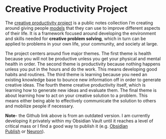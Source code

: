 # Creative Productivity Project

The [creative productivity project](https://dogwaddle.gitbook.io/zettelkasten/creative-productivity-guide/creative-productivity-guide) is a public notes collection I’m creating around giving people [models](https://forum.obsidian.md/t/obsidian-zettelkasten/1999/44) that they can use to improve different aspects of their life. It is a framework focused around developing the environment and skills needed for **creative problem solving**, which in turn can be applied to problems in your own life, your community, and society at large.

The project centers around five major themes. The first theme is health because you will not be productive unless you get your physical and mental health in order. The second theme is productivity because nothing happens unless you put in the hours and do the work. This means developing good habits and routines. The third theme is learning because you need an existing knowledge base to bounce new information off in order to generate creative ideas. The fourth theme creative productivity itself, which is learning how to generate new ideas and evaluate them. The final theme is about learning how to act on your creative solution to a problem. This means either being able to effectively communicate the solution to others and mobilize people if necessary.

**Note**- the Github link above is from an outdated version. I am currently developing it privately within my Obsidian Vault until it reaches a level of critical mass or I find a good way to publish it (e.g. [Obsidian Publish](https://obsidian.md/pricing) or [Neuron](https://beta.cerveau.app/)).